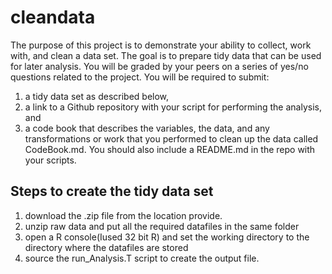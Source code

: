 # cleandata
The purpose of this project is to demonstrate your ability to collect, work with, and clean a data set. The goal is to prepare tidy data that can be used for later analysis. You will be graded by your peers on a series of yes/no questions related to the project. 
You will be required to submit: 
1) a tidy data set as described below, 
2) a link to a Github repository with your script for performing the analysis, and 
3) a code book that describes the variables, the data, and any transformations or work that you performed to clean up the data called CodeBook.md. You should also include a README.md in the repo with your scripts. 

## Steps to create the tidy data set

1. download the .zip file from the location provide. 
2. unzip raw data and put all the required datafiles in the same folder
4. open a R console(Iused 32 bit R) and set the working directory to the directory where the datafiles are stored
5. source the run_Analysis.T script to create the output file. 
